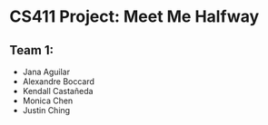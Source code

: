# CS411 Project: Meet Me Halfway

## Team 1:

* Jana Aguilar
* Alexandre Boccard
* Kendall Castañeda
* Monica Chen
* Justin Ching